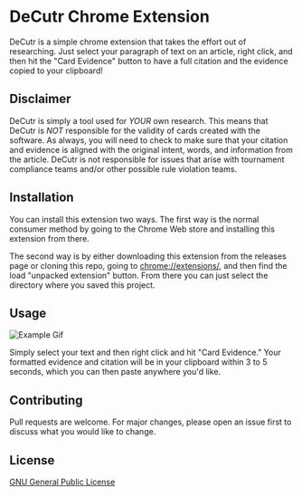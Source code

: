 # DeCutr Chrome Extension

DeCutr is a simple chrome extension that takes the effort out of researching. Just select your paragraph of text on an article, right click, and then hit the "Card Evidence" button to have a full citation and the evidence copied to your clipboard!

## Disclaimer

DeCutr is simply a tool used for *YOUR* own research. This means that DeCutr is *NOT* responsible for the validity of cards created with the software. As always, you will need to check to make sure that your citation and evidence is aligned with the original intent, words, and information from the article. DeCutr is not responsible for issues that arise with tournament compliance teams and/or other possible rule violation teams. 

## Installation

You can install this extension two ways. The first way is the normal consumer method by going to the Chrome Web store and installing this extension from there. 

The second way is by either downloading this extension from the releases page or cloning this repo, going to [chrome://extensions/](chrome://extensions/), and then find the load "unpacked extension" button. From there you can just select the directory where you saved this project.

## Usage

![Example Gif](https://www.decutr.com/static/img/Decutr-preview.gif)

Simply select your text and then right click and hit "Card Evidence." Your formatted evidence and citation will be in your clipboard within 3 to 5 seconds, which you can then paste anywhere you'd like.

## Contributing

Pull requests are welcome. For major changes, please open an issue first to discuss what you would like to change.

## License

[GNU General Public License](https://www.gnu.org/licenses/gpl-3.0.en.html)